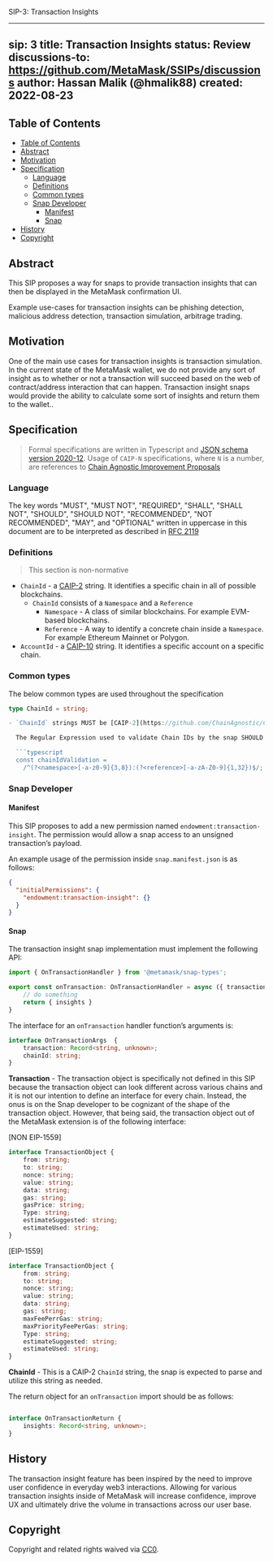 SIP-3: Transaction Insights


---
sip: 3
title: Transaction Insights
status: Review
discussions-to: https://github.com/MetaMask/SSIPs/discussions
author: Hassan Malik (@hmalik88)
created: 2022-08-23
---

## Table of Contents

- [Table of Contents](#table-of-contents)
- [Abstract](#abstract)
- [Motivation](#motivation)
- [Specification](#specification)
  - [Language](#language)
  - [Definitions](#definitions)
  - [Common types](#common-types)
  - [Snap Developer](#snap-developer)
    - [Manifest](#manifest)
    - [Snap](#snap)
- [History](#history)
- [Copyright](#copyright)


## Abstract

This SIP proposes a way for snaps to provide transaction insights that can then be displayed in the MetaMask confirmation UI.

Example use-cases for transaction insights can be phishing detection, malicious address detection, transaction simulation, arbitrage trading.

## Motivation

One of the main use cases for transaction insights is transaction simulation. In the current state of the MetaMask wallet, we do not provide any sort of insight as to whether or not a transaction will succeed based on the web of contract/address interaction that can happen. Transaction insight snaps would provide the ability to calculate some sort of insights and return them to the wallet..

## Specification

> Formal specifications are written in Typescript and [JSON schema version 2020-12](https://json-schema.org/draft/2020-12/json-schema-core.html). Usage of `CAIP-N` specifications, where `N` is a number, are references to [Chain Agnostic Improvement Proposals](https://github.com/ChainAgnostic/CAIPs)

### Language

The key words "MUST", "MUST NOT", "REQUIRED", "SHALL", "SHALL NOT",
"SHOULD", "SHOULD NOT", "RECOMMENDED", "NOT RECOMMENDED", "MAY", and
"OPTIONAL" written in uppercase in this document are to be interpreted as described in [RFC 2119](https://www.ietf.org/rfc/rfc2119.txt)

### Definitions

> This section is non-normative

- `ChainId` - a [CAIP-2](https://github.com/ChainAgnostic/CAIPs/blob/master/CAIPs/caip-2.md) string. It identifies a specific chain in all of possible blockchains.
  - `ChainId` consists of a `Namespace` and a `Reference`
    - `Namespace` - A class of similar blockchains. For example EVM-based blockchains.
    - `Reference` - A way to identify a concrete chain inside a `Namespace`. For example Ethereum Mainnet or Polygon.
- `AccountId` - a [CAIP-10](https://github.com/ChainAgnostic/CAIPs/blob/master/CAIPs/caip-10.md) string. It identifies a specific account on a specific chain.

### Common types

The below common types are used throughout the specification

```typescript
type ChainId = string;

- `ChainId` strings MUST be [CAIP-2](https://github.com/ChainAgnostic/CAIPs/blob/master/CAIPs/caip-2.md) Chain Id.

  The Regular Expression used to validate Chain IDs by the snap SHOULD be:

  ```typescript
  const chainIdValidation =
    /^(?<namespace>[-a-z0-9]{3,8}):(?<reference>[-a-zA-Z0-9]{1,32})$/;
  ```

### Snap Developer

#### Manifest

This SIP proposes to add a new permission named `endowment:transaction-insight`. The permission would allow a snap access to an unsigned transaction’s payload.

An example usage of the permission inside `snap.manifest.json` is as follows:

```json
{
  "initialPermissions": {
    "endowment:transaction-insight": {}
  }
}
```

#### Snap
  
The transaction insight snap implementation must implement the following API:

```typescript
import { OnTransactionHandler } from '@metamask/snap-types';

export const onTransaction: OnTransactionHandler = async ({ transaction, chainId }) => {
    // do something
    return { insights }
}
```

The interface for an `onTransaction` handler function’s arguments is:

```typescript
interface OnTransactionArgs  {
    transaction: Record<string, unknown>;
    chainId: string;
}
```

**Transaction** - The transaction object is specifically not defined in this SIP because the transaction object can look different across various chains and it is not our intention to define an interface for every chain. Instead, the onus is on the Snap developer to be cognizant of the shape of the transaction object. However, that being said, the transaction object out of the MetaMask extension is of the following interface:

[NON EIP-1559]

```typescript
interface TransactionObject {
    from: string;
    to: string;
    nonce: string;
    value: string;
    data: string;
    gas: string;
    gasPrice: string;
    Type: string;
    estimateSuggested: string;
    estimateUsed: string;
}
```

[EIP-1559]

```typescript
interface TransactionObject {
	from: string;
	to: string;
	nonce: string;
	value: string;
	data: string;
	gas: string;
	maxFeePerrGas: string;
	maxPriorityFeePerGas: string;
	Type: string;
	estimateSuggested: string;
	estimateUsed: string;
}
```

**ChainId** - This is a CAIP-2 `ChainId` string, the snap is expected to parse and utilize this string as needed.
	

The return object for an `onTransaction` import should be as follows:

```typescript

interface OnTransactionReturn {
    insights: Record<string, unknown>;
}
```

## History

The transaction insight feature has been inspired by the need to improve user confidence in everyday web3 interactions. Allowing for various transaction insights inside of MetaMask will increase confidence, improve UX and ultimately drive the volume in transactions across our user base.

## Copyright

Copyright and related rights waived via [CC0](../LICENSE).
